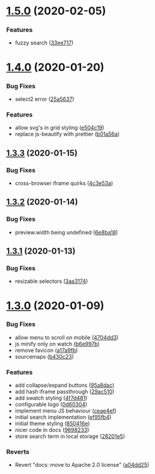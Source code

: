 # [1.5.0](https://github.com/xeroxinteractive/fractal-theme/compare/v1.4.0...v1.5.0) (2020-02-05)


### Features

* fuzzy search ([33ee717](https://github.com/xeroxinteractive/fractal-theme/commit/33ee717fbdf073c9fe896569f7dca435ee12717e))

# [1.4.0](https://github.com/xeroxinteractive/fractal-theme/compare/v1.3.3...v1.4.0) (2020-01-20)


### Bug Fixes

* select2 error ([25a5637](https://github.com/xeroxinteractive/fractal-theme/commit/25a5637f8742873da3e2f402db1bfa114c2cc588))


### Features

* allow svg's in grid styling ([e504c19](https://github.com/xeroxinteractive/fractal-theme/commit/e504c19e207b82430d942c93805b8c724b8c9796))
* replace js-beautify with prettier ([b01a56a](https://github.com/xeroxinteractive/fractal-theme/commit/b01a56a3a2364df70a57dc427d35b982a1d18cfd))

## [1.3.3](https://github.com/xeroxinteractive/fractal-theme/compare/v1.3.2...v1.3.3) (2020-01-15)


### Bug Fixes

* cross-browser iframe quirks ([4c3e53a](https://github.com/xeroxinteractive/fractal-theme/commit/4c3e53a562bd0c03d5dc90b157ac8a92028328b8))

## [1.3.2](https://github.com/xeroxinteractive/fractal-theme/compare/v1.3.1...v1.3.2) (2020-01-14)


### Bug Fixes

* preview.width being undefined ([6e8ba18](https://github.com/xeroxinteractive/fractal-theme/commit/6e8ba182eafd4de36ba7394c85069b712f8b9458))

## [1.3.1](https://github.com/xeroxinteractive/fractal-theme/compare/v1.3.0...v1.3.1) (2020-01-13)


### Bug Fixes

* resizable selectors ([3aa3174](https://github.com/xeroxinteractive/fractal-theme/commit/3aa3174d9b5c2dcc82fda98dd93ce0d2366cb220))

# [1.3.0](https://github.com/xeroxinteractive/fractal-theme/compare/v1.2.1...v1.3.0) (2020-01-09)


### Bug Fixes

* allow menu to scroll on mobile ([4704dd3](https://github.com/xeroxinteractive/fractal-theme/commit/4704dd3c3f0bbd76d3462805ae284ace63c22dbd))
* js minify only on watch ([b6e997b](https://github.com/xeroxinteractive/fractal-theme/commit/b6e997bc99df9432db091de39647d3bd401bc323))
* remove favicon ([a17a9fb](https://github.com/xeroxinteractive/fractal-theme/commit/a17a9fba47092b083017d6e73c70033c951a0543))
* sourcemaps ([b430c23](https://github.com/xeroxinteractive/fractal-theme/commit/b430c23b6d7d5f74ceb8e4fc2aa2cdf157dfd6b9))


### Features

* add collapse/expand buttons ([95a8dac](https://github.com/xeroxinteractive/fractal-theme/commit/95a8dacbe3f93a79950670396257b8a575e0dfbb))
* add hash iframe passthrough ([29ac510](https://github.com/xeroxinteractive/fractal-theme/commit/29ac5101592b0c46f8803a0403f9c1847157dda1))
* add swatch styling ([4f7d481](https://github.com/xeroxinteractive/fractal-theme/commit/4f7d481342ce73a7f06a2142dc810741a7e64b8e))
* configurable logo ([0d60304](https://github.com/xeroxinteractive/fractal-theme/commit/0d603042845a6559dd96563a3b055b751bd412b6))
* implement menu JS behaviour ([ceae4ef](https://github.com/xeroxinteractive/fractal-theme/commit/ceae4efaf7d88724e9a44703652a295082a06462))
* initial search implementation ([ef95fb4](https://github.com/xeroxinteractive/fractal-theme/commit/ef95fb41e950187c362cde0ad1a17b9b7c633939))
* initial theme styling ([850416e](https://github.com/xeroxinteractive/fractal-theme/commit/850416e100962e07cdf85dc0cb0a9189d3d6d907))
* nicer code in docs ([9698233](https://github.com/xeroxinteractive/fractal-theme/commit/9698233080c1af4e12172ead597123d807b93c82))
* store search term in local storage ([28201e5](https://github.com/xeroxinteractive/fractal-theme/commit/28201e53387a28ef56a36e971892b209ad066f0b))


### Reverts

* Revert "docs: move to Apache 2.0 license" ([a04dd25](https://github.com/xeroxinteractive/fractal-theme/commit/a04dd25632a1a0086bbbc52565b022ed1d89356d))
